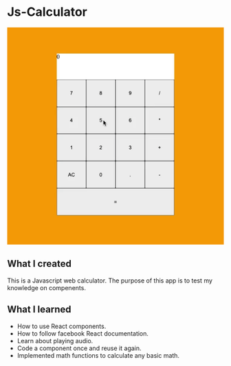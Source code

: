 # Js-Calculator

![](Js-Calculator.gif)

## What I created

This is a Javascript web calculator. The purpose of this app is to test my knowledge on compenents.  

## What I learned

* How to use React components.  
* How to follow facebook React documentation.
* Learn about playing audio.
* Code a component once and reuse it again.
* Implemented math functions to calculate any basic math.
